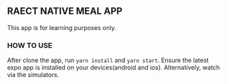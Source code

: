 ## RAECT NATIVE MEAL APP

This app is for learning purposes only.

### HOW TO USE

After clone the app, run ```yarn install``` and ```yarn start```.
Ensure the latest expo app is installed on your devices(android and ios).
Alternatively, watch via the simulators. 